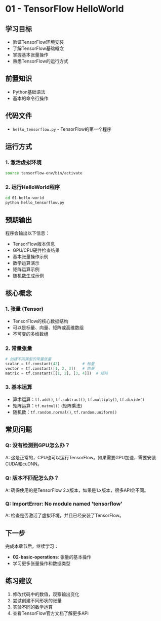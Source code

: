 # 01 - TensorFlow HelloWorld

## 学习目标

- 验证TensorFlow环境安装
- 了解TensorFlow基础概念
- 掌握基本张量操作
- 熟悉TensorFlow的运行方式

## 前置知识

- Python基础语法
- 基本的命令行操作

## 代码文件

- `hello_tensorflow.py` - TensorFlow的第一个程序

## 运行方式

### 1. 激活虚拟环境
```bash
source tensorflow-env/bin/activate
```

### 2. 运行HelloWorld程序
```bash
cd 01-hello-world
python hello_tensorflow.py
```

## 预期输出

程序会输出以下信息：
- TensorFlow版本信息
- GPU/CPU硬件检查结果
- 基本张量操作示例
- 数学运算演示
- 矩阵运算示例
- 随机数生成示例

## 核心概念

### 1. 张量 (Tensor)
- TensorFlow的核心数据结构
- 可以是标量、向量、矩阵或高维数组
- 不可变的多维数组

### 2. 常量张量
```python
# 创建不同类型的常量张量
scalar = tf.constant(42)          # 标量
vector = tf.constant([1, 2, 3])   # 向量  
matrix = tf.constant([[1, 2], [3, 4]])  # 矩阵
```

### 3. 基本运算
- 算术运算：`tf.add()`, `tf.subtract()`, `tf.multiply()`, `tf.divide()`
- 矩阵运算：`tf.matmul()` (矩阵乘法)
- 随机数：`tf.random.normal()`, `tf.random.uniform()`

## 常见问题

### Q: 没有检测到GPU怎么办？
A: 这是正常的，CPU也可以运行TensorFlow。如果需要GPU加速，需要安装CUDA和cuDNN。

### Q: 版本不匹配怎么办？
A: 确保使用的是TensorFlow 2.x版本，如果是1.x版本，很多API会不同。

### Q: ImportError: No module named 'tensorflow'
A: 检查是否激活了虚拟环境，并且已经安装了TensorFlow。

## 下一步

完成本章节后，继续学习：
- **02-basic-operations**: 张量的基本操作
- 学习更多张量操作和数据类型

## 练习建议

1. 修改代码中的数值，观察输出变化
2. 尝试创建不同形状的张量
3. 实验不同的数学运算
4. 查看TensorFlow官方文档了解更多API 